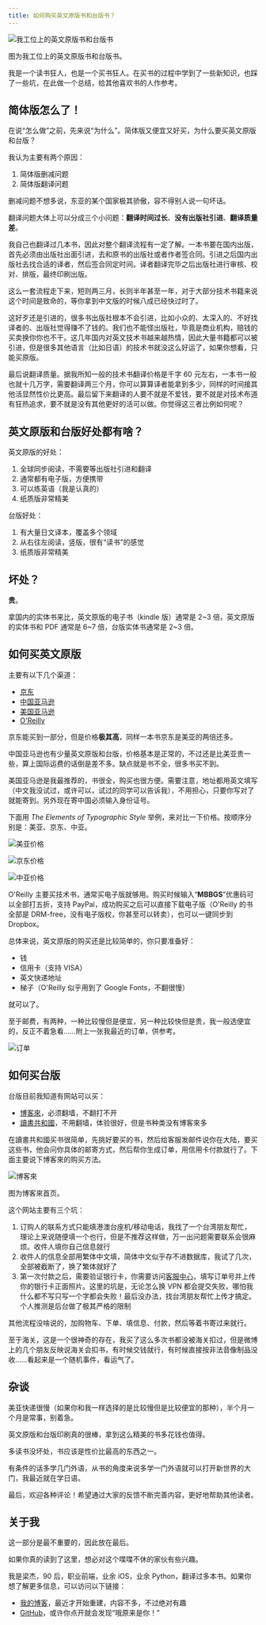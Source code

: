 ```yaml
---
title: 如何购买英文原版书和台版书？
---
```


![我工位上的英文原版书和台版书](http://static.zybuluo.com/numbbbbb/j2ya8wunberq9v96lzv2i587/8.png)

图为我工位上的英文原版书和台版书。

我是一个读书狂人，也是一个买书狂人。在买书的过程中学到了一些新知识，也踩了一些坑，在此做一个总结，给其他喜欢书的人作参考。

<!--more-->

## 简体版怎么了！

在说“怎么做”之前，先来说“为什么”。简体版又便宜又好买，为什么要买英文原版和台版？

我认为主要有两个原因：

1. 简体版删减问题
2. 简体版翻译问题

删减问题不想多说，东亚的某个国家极其骄傲，容不得别人说一句坏话。

翻译问题大体上可以分成三个小问题：**翻译时间过长**、**没有出版社引进**、**翻译质量差**。

我自己也翻译过几本书，因此对整个翻译流程有一定了解。一本书要在国内出版，首先必须由出版社出面引进，去和原书的出版社或者作者签合同。引进之后国内出版社去找合适的译者，然后签合同定时间。译者翻译完毕之后出版社进行审核、校对、排版，最终印刷出版。

这么一套流程走下来，短则两三月，长则半年甚至一年，对于大部分技术书籍来说这个时间是致命的，等你拿到中文版的时候八成已经快过时了。

这好歹还是引进的，很多书出版社根本不会引进，比如小众的、太深入的、不好找译者的、出版社觉得赚不了钱的。我们也不能怪出版社，毕竟是商业机构，赔钱的买卖换你你也不干。这几年国内对英文技术书越来越热情，因此大量书籍都可以被引进，但是很多其他语言（比如日语）的技术书就没这么好运了，如果你想看，只能买原版。

最后说翻译质量。据我所知一般的技术书翻译价格是千字 60 元左右，一本书一般也就十几万字，需要翻译两三个月，你可以算算译者能拿到多少，同样的时间接其他活显然性价比更高。最后留下来翻译的人要不就是不爱钱，要不就是对技术布道有狂热追求，要不就是没有其他更好的活可以做。你觉得这三者比例如何呢？

## 英文原版和台版好处都有啥？

英文原版的好处：

1. 全球同步阅读，不需要等出版社引进和翻译
2. 通常都有电子版，方便携带
3. 可以练英语（我是认真的）
4. 纸质版非常精美

台版好处：

1. 有大量日文译本，覆盖多个领域
2. 从右往左阅读，竖版，很有“读书”的感觉
3. 纸质版非常精美

## 坏处？

**贵**。

拿国内的实体书来比，英文原版的电子书（kindle 版）通常是 2~3 倍，英文原版的实体书和 PDF 通常是 6~7 倍，台版实体书通常是 2~3 倍。

## 如何买英文原版

主要有以下几个渠道：

- [京东](http://www.jd.com/)
- [中国亚马逊](https://www.amazon.cn/)
- [美国亚马逊](http://www.amazon.com/)
- [O'Reilly](http://www.oreilly.com/)

京东能买到一部分，但是价格**极其高**，同样一本书京东是美亚的两倍还多。

中国亚马逊也有少量英文原版和台版，价格基本是正常的，不过还是比美亚贵一些，算上国际运费的话倒是差不多。缺点就是书不全，很多书买不到。

美国亚马逊是我最推荐的，书很全，购买也很方便。需要注意，地址都用英文填写（中文我没试过，或许可以，试过的同学可以告诉我），不用担心，只要你写对了就能寄到。另外现在寄中国必须输入身份证号。

下面用 *The Elements of Typographic Style* 举例，来对比一下价格。按顺序分别是：美亚、京东、中亚。

![美亚价格](http://static.zybuluo.com/numbbbbb/r2r4s5xlwdq9ukwebfqsrq34/1.png)

![京东价格](http://static.zybuluo.com/numbbbbb/iw64vxysqbw4dqvguw3w7ovo/2.png)

![中亚价格](http://static.zybuluo.com/numbbbbb/4dveux7csxizk33bt9b6s9xu/3.png)

O'Reilly 主要买技术书，通常买电子版就够用。购买时候输入“**MBBGS**”优惠码可以全部打五折，支持 PayPal，成功购买之后可以直接下载电子版（O'Reilly 的书全部是 DRM-free，没有电子版权，你甚至可以转卖），也可以一键同步到 Dropbox。

总体来说，英文原版的购买还是比较简单的，你只要准备好：

- 钱
- 信用卡（支持 VISA）
- 英文快递地址
- 梯子（O'Reilly 似乎用到了 Google Fonts，不翻很慢）

就可以了。

至于邮费，有两种，一种比较慢但是便宜，另一种比较快但是贵，我一般选便宜的，反正不着急看……附上一张我最近的订单，供参考。

![订单](http://static.zybuluo.com/numbbbbb/45gzas1zp1pq9jvxqvsawlki/6.JPG)

## 如何买台版

台版目前我知道有网站可以买：
- [博客來](http://www.books.com.tw/)，必须翻墙，不翻打不开
- [讀書共和國](http://www.bookrep.com.tw/)，不用翻墙，体验很好，但是书种类没有博客來多

在讀書共和國买书很简单，先挑好要买的书，然后给客服发邮件说你在大陆，要买这些书，他会问你具体的邮寄方式，然后帮你生成订单，用信用卡付款就行了。下面主要说下博客來的购买方法。

![博客來](http://static.zybuluo.com/numbbbbb/ko09ghio6qipialtl52pqmbz/5.png)

图为博客來首页。

这个网站主要有三个坑：

1. 订购人的联系方式只能填港澳台座机/移动电话，我找了一个台湾朋友帮忙，理论上来说随便填一个也行，但是不推荐这样做，万一出问题需要联系会很麻烦。收件人填你自己信息就行
2. 收件人的信息全部用繁体中文填，简体中文似乎存不进数据库，我试了几次，全部被截断了，换了繁体就好了
3. 第一次付款之后，需要验证银行卡，你需要访问[客服中心](http://www.books.com.tw/question/inquiry/)，填写订单号并上传你的银行卡正面照片。这里的坑是，无论怎么换 VPN 都会提交失败，哪怕我什么都不写只写一个字都会失败！最后没办法，找台湾朋友帮忙上传才搞定。个人推测是后台做了极其严格的限制

其他流程没啥说的，加购物车、下单、填信息、付款，然后等着书寄过来就行。

至于海关，这是一个很神奇的存在，我买了这么多次书都没被海关扣过，但是微博上的几个朋友反映说海关会扣书，有时候交钱就行，有时候直接按非法音像制品没收……看起来是一个随机事件，看运气了。

## 杂谈

美亚快递很慢（如果你和我一样选择的是比较慢但是比较便宜的那种），半个月一个月是常事，别着急。

英文原版和台版印刷真的很棒，拿到这么精美的书多花钱也值得。

多读书没坏处，书应该是性价比最高的东西之一。

有条件的话多学几门外语，从书的角度来说多学一门外语就可以打开新世界的大门，我最近就在学日语。

最后，欢迎各种评论！希望通过大家的反馈不断完善内容，更好地帮助其他读者。

## 关于我

这一部分是最不重要的，因此放在最后。

如果你真的读到了这里，想必对这个喋喋不休的家伙有些兴趣。

我是梁杰，90 后，职业前端，业余 iOS，业余 Python，翻译过多本书。如果你想了解更多信息，可以访问以下链接：

- [我的博客](http://numbbbbb.com)，最近才开始重建，内容不多，不过绝对有趣
- [GitHub](https://github.com/numbbbbb)，或许你点开就会发现“哦原来是你！”